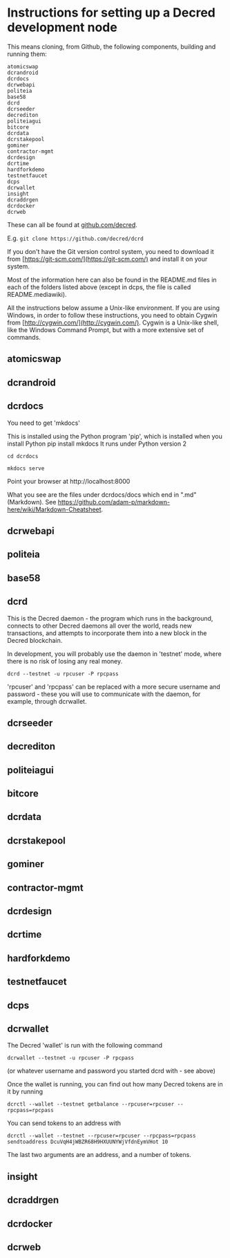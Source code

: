 # Instructions for setting up a Decred development node

This means cloning, from Github, the following components, building and running them:

    atomicswap		
    dcrandroid		
    dcrdocs			
    dcrwebapi		
    politeia
    base58			
    dcrd			
    dcrseeder		
    decrediton		
    politeiagui
    bitcore			
    dcrdata			
    dcrstakepool		
    gominer			
    contractor-mgmt		
    dcrdesign		
    dcrtime			
    hardforkdemo		
    testnetfaucet
    dcps			
    dcrwallet		
    insight
    dcraddrgen		
    dcrdocker		
    dcrweb			

These can all be found at [github.com/decred](https://github.com/decred).

E.g. `git clone https://github.com/decred/dcrd`

If you don't have the Git version control system, you need to download it from [https://git-scm.com/](https://git-scm.com/) and install it on your system.

Most of the information here can also be found in the README.md files in each of the folders listed above (except in dcps, the file is called README.mediawiki).

All the instructions below assume a Unix-like environment. If you are using Windows, in order to follow these instructions, you need to obtain Cygwin from [http://cygwin.com/](http://cygwin.com/). Cygwin is a Unix-like shell, like the Windows Command Prompt, but with a more extensive set of commands.


## atomicswap		

## dcrandroid		

## dcrdocs		

You need to get 'mkdocs'

This is installed using the Python program 'pip', which is installed when you install Python
pip install mkdocs
It runs under Python version 2

`cd dcrdocs`

`mkdocs serve`

Point your browser at http://localhost:8000

What you see are the files under dcrdocs/docs which end in ".md" (Markdown). See https://github.com/adam-p/markdown-here/wiki/Markdown-Cheatsheet.

## dcrwebapi		

## politeia

## base58			

## dcrd			

This is the Decred daemon - the program which runs in the background, connects to other Decred daemons all over the
world, reads new transactions, and attempts to incorporate them into a new block in the Decred blockchain.

In development, you will probably use the daemon in 'testnet' mode, where there is no risk of losing any real money.

`dcrd --testnet -u rpcuser -P rpcpass`

'rpcuser' and 'rpcpass' can be replaced with a more secure username and password - these you will use to communicate
with the daemon, for example, through dcrwallet.

## dcrseeder		

## decrediton		

## politeiagui

## bitcore			

## dcrdata			

## dcrstakepool		

## gominer			

## contractor-mgmt		

## dcrdesign		

## dcrtime

## hardforkdemo		

## testnetfaucet

## dcps			

## dcrwallet		

The Decred 'wallet' is run with the following command

`dcrwallet --testnet -u rpcuser -P rpcpass`

(or whatever username and password you started dcrd with - see above)

Once the wallet is running, you can find out how many Decred tokens are in it by running

`dcrctl --wallet --testnet getbalance --rpcuser=rpcuser --rpcpass=rpcpass`

You can send tokens to an address with

`dcrctl --wallet --testnet --rpcuser=rpcuser --rpcpass=rpcpass sendtoaddress DcuVqH4jWBZR68H9HXUUNYWjVfdnEymVHot 10`

The last two arguments are an address, and a number of tokens.

## insight

## dcraddrgen		

## dcrdocker		

## dcrweb
